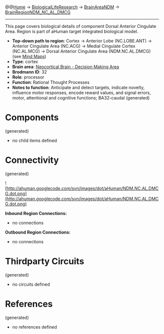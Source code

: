 @@[Home](Home.md) -> [BiologicalLifeResearch](BiologicalLifeResearch.md) -> [BrainAreaNDM](BrainAreaNDM.md) -> [BrainRegionNDM\_NC\_AL\_DMCG](BrainRegionNDM_NC_AL_DMCG.md)

---


This page covers biological details of component Dorsal Anterior Cingulate Area.
Region is part of aHuman target integrated biological model.

  * **Top-down path to region**: Cortex -> Anterior Lobe (NC.LOBE.ANT) -> Anterior Cingulate Area (NC.ACG) -> Medial Cingulate Cortex (NC.AL.MCG) -> Dorsal Anterior Cingulate Area (NDM.NC.AL.DMCG) (see [Mind Maps](OverallMindMaps.md))
  * **Type**: cortex
  * **Brain area**: [Neocortical Brain - Decision Making Area](BrainAreaNDM.md)
  * **Brodmann ID**: 32
  * **Role**: processor
  * **Function**: Rational Thought Processes
  * **Notes to function**: Anticipate and detect targets, indicate novelty, influence motor responses, encode reward values, and signal errors, motor, attentional and cognitive functions; BA32-caudal
(generated)
# Components #
(generated)


  * no child items defined

# Connectivity #
(generated)


![http://ahuman.googlecode.com/svn/images/dot/aHuman/NDM.NC.AL.DMCG.dot.png](http://ahuman.googlecode.com/svn/images/dot/aHuman/NDM.NC.AL.DMCG.dot.png)

**Inbound Region Connections:**
  * no connections

**Outbound Region Connections:**
  * no connections

# Thirdparty Circuits #
(generated)

  * no circuits defined

# References #
(generated)

  * no references defined
